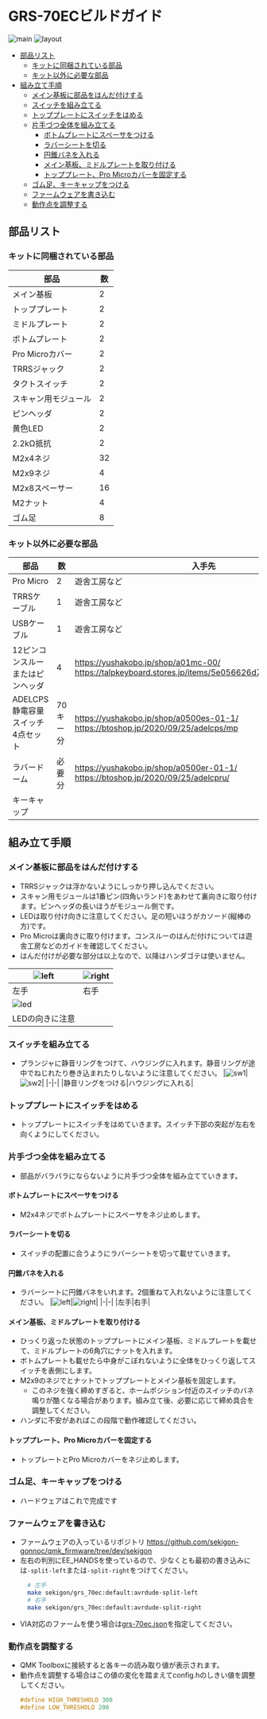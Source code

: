 # GRS-70ECビルドガイド

![main](img/GRS-70EC.JPG)
![layout](img/keyboard-layout.png)


- [部品リスト](#部品リスト)
  - [キットに同梱されている部品](#キットに同梱されている部品)
  - [キット以外に必要な部品](#キット以外に必要な部品)
- [組み立て手順](#組み立て手順)
  - [メイン基板に部品をはんだ付けする](#メイン基板に部品をはんだ付けする)
  - [スイッチを組み立てる](#スイッチを組み立てる)
  - [トッププレートにスイッチをはめる](#トッププレートにスイッチをはめる)
  - [片手づつ全体を組み立てる](#片手づつ全体を組み立てる)
    - [ボトムプレートにスペーサをつける](#ボトムプレートにスペーサをつける)
    - [ラバーシートを切る](#ラバーシートを切る)
    - [円錐バネを入れる](#円錐バネを入れる)
    - [メイン基板、ミドルプレートを取り付ける](#メイン基板ミドルプレートを取り付ける)
    - [トッププレート、Pro Microカバーを固定する](#トッププレートpro-microカバーを固定する)
  - [ゴム足、キーキャップをつける](#ゴム足キーキャップをつける)
  - [ファームウェアを書き込む](#ファームウェアを書き込む)
  - [動作点を調整する](#動作点を調整する)

## 部品リスト
### キットに同梱されている部品

| 部品                 | 数  |
| -------------------- | --- |
| メイン基板           | 2   |
| トッププレート       | 2   |
| ミドルプレート       | 2   |
| ボトムプレート       | 2   |
| Pro Microカバー      | 2   |
| TRRSジャック         | 2   |
| タクトスイッチ       | 2   |
| スキャン用モジュール | 2   |
| ピンヘッダ           | 2   |
| 黄色LED              | 2   |
| 2.2kΩ抵抗            | 2   |
| M2x4ネジ             | 32  |
| M2x9ネジ             | 4   |
| M2x8スペーサー       | 16  |
| M2ナット             | 4   |
| ゴム足               | 8   |



### キット以外に必要な部品

| 部品                              | 数       | 入手先                                                                                                |
| --------------------------------- | -------- | ----------------------------------------------------------------------------------------------------- |
| Pro Micro                         | 2        | 遊舎工房など                                                                                          |
| TRRSケーブル                      | 1        | 遊舎工房など                                                                                          |
| USBケーブル                       | 1        | 遊舎工房など                                                                                          |
| 12ピンコンスルーまたはピンヘッダ  | 4        | https://yushakobo.jp/shop/a01mc-00/<br> https://talpkeyboard.stores.jp/items/5e056626d790db16e2889233 |
| ADELCPS 静電容量スイッチ4点セット | 70キー分 | https://yushakobo.jp/shop/a0500es-01-1/<br> https://btoshop.jp/2020/09/25/adelcps/mp                  |
| ラバードーム                      | 必要分   | https://yushakobo.jp/shop/a0500er-01-1/<br> https://btoshop.jp/2020/09/25/adelcpru/                   |
| キーキャップ                      |          |                                                                                                       |

## 組み立て手順
### メイン基板に部品をはんだ付けする
  - TRRSジャックは浮かないようにしっかり押し込んでください。
  - スキャン用モジュールは1番ピン(四角いランド)をあわせて裏向きに取り付けます。ピンヘッダの長いほうがモジュール側です。
  - LEDは取り付け向きに注意してください。足の短いほうがカソード(縦棒の方)です。
  - Pro Microは裏向きに取り付けます。コンスルーのはんだ付けについては遊舎工房などのガイドを確認してください。
  - はんだ付けが必要な部分は以上なので、以降はハンダゴテは使いません。
  
  |![left](img/left_main1.JPG)|![right](img/right_main1.JPG)|
  |-|-|
  |左手|右手|
  |![led](img/led.JPG)||
  |LEDの向きに注意||

### スイッチを組み立てる
  - プランジャに静音リングをつけて、ハウジングに入れます。静音リングが途中でねじれたり巻き込まれたりしないように注意してください。
    |![sw1](img/ecswitch1.JPG)|![sw2](img/ecswitch2.JPG)|
    |-|-|
    |静音リングをつける|ハウジングに入れる|

### トッププレートにスイッチをはめる
  - トッププレートにスイッチをはめていきます。スイッチ下部の突起が左右を向くようにしてください。

### 片手づつ全体を組み立てる
  - 部品がバラバラにならないように片手づつ全体を組み立てていきます。

#### ボトムプレートにスペーサをつける
  - M2x4ネジでボトムプレートにスペーサをネジ止めします。 

#### ラバーシートを切る
  - スイッチの配置に合うようにラバーシートを切って載せていきます。

#### 円錐バネを入れる
  - ラバーシートに円錐バネをいれます。2個重ねて入れないように注意してください。
    |![left](img/left_top.JPG)|![right](img/right_top.JPG)|
    |-|-|
    |左手|右手|

#### メイン基板、ミドルプレートを取り付ける
  - ひっくり返った状態のトッププレートにメイン基板、ミドルプレートを載せて、ミドルプレートの6角穴にナットを入れます。
  - ボトムプレートも載せたら中身がこぼれないように全体をひっくり返してスイッチを表側にします。
  - M2x9のネジでとナットでトッププレートとメイン基板を固定します。
    - このネジを強く締めすぎると、ホームポジション付近のスイッチのバネ鳴りが酷くなる場合があります。組み立て後、必要に応じて締め具合を調整してください。
  - ハンダに不安があればこの段階で動作確認してください。

#### トッププレート、Pro Microカバーを固定する
  - トップレートとPro Microカバーをネジ止めします。

### ゴム足、キーキャップをつける
  - ハードウェアはこれで完成です

### ファームウェアを書き込む
  - ファームウェアの入っているリポジトリ
    https://github.com/sekigon-gonnoc/qmk_firmware/tree/dev/sekigon
  - 左右の判別にEE_HANDSを使っているので、少なくとも最初の書き込みには`-split-left`または`-split-right`をつけてください。
    ```bash
      # 左手
      make sekigon/grs_70ec:default:avrdude-split-left
      # 右手
      make sekigon/grs_70ec:default:avrdude-split-right
    ```
  - VIA対応のファームを使う場合は[grs-70ec.json](grs-70ec.json)を指定してください。

### 動作点を調整する
  - QMK Toolboxに接続すると各キーの読み取り値が表示されます。  
  - 動作点を調整する場合はこの値の変化を踏まえてconfig.hのしきい値を調整してください。
    ```c
    #define HIGH_THRESHOLD 300
    #define LOW_THRESHOLD 200
    ```